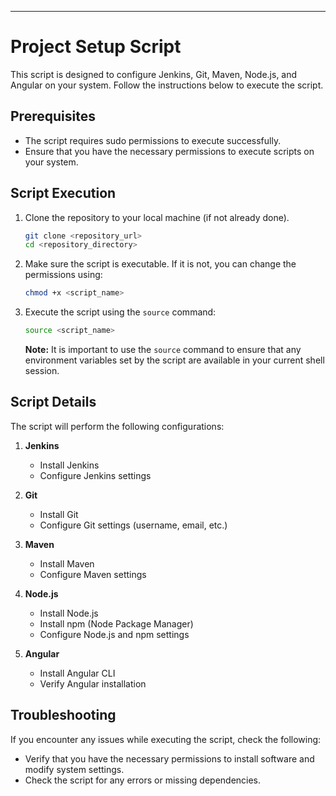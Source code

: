 ---

# Project Setup Script

This script is designed to configure Jenkins, Git, Maven, Node.js, and Angular on your system. Follow the instructions below to execute the script.

## Prerequisites
- The script requires sudo permissions to execute successfully.
- Ensure that you have the necessary permissions to execute scripts on your system.

## Script Execution

1. Clone the repository to your local machine (if not already done).

    ```bash
    git clone <repository_url>
    cd <repository_directory>
    ```

2. Make sure the script is executable. If it is not, you can change the permissions using:

    ```bash
    chmod +x <script_name>
    ```

3. Execute the script using the `source` command:

    ```bash
    source <script_name>
    ```

    **Note:** It is important to use the `source` command to ensure that any environment variables set by the script are available in your current shell session.

## Script Details

The script will perform the following configurations:

1. **Jenkins**
    - Install Jenkins
    - Configure Jenkins settings

2. **Git**
    - Install Git
    - Configure Git settings (username, email, etc.)

3. **Maven**
    - Install Maven
    - Configure Maven settings

4. **Node.js**
    - Install Node.js
    - Install npm (Node Package Manager)
    - Configure Node.js and npm settings

5. **Angular**
    - Install Angular CLI
    - Verify Angular installation

## Troubleshooting

If you encounter any issues while executing the script, check the following:
- Verify that you have the necessary permissions to install software and modify system settings.
- Check the script for any errors or missing dependencies.

